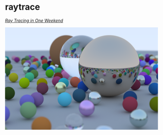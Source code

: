 # raytrace

[_Ray Tracing in One Weekend_](https://raytracing.github.io/books/RayTracingInOneWeekend.html)

![](image.png)